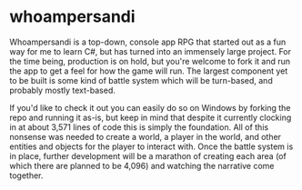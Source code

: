 # whoampersandi

Whoampersandi is a top-down, console app RPG that started out as a fun way for me to learn C#, but has turned into an immensely large project.  For the time being, production is on hold, but you're welcome to fork it and run the app to get a feel for how the game will run.  The largest component yet to be built is some kind of battle system which will be turn-based, and probably mostly text-based.

If you'd like to check it out you can easily do so on Windows by forking the repo and running it as-is, but keep in mind that despite it currently clocking in at about 3,571 lines of code this is simply the foundation.  All of this nonsense was needed to create a world, a player in the world, and other entities and objects for the player to interact with.  Once the battle system is in place, further development will be a marathon of creating each area (of which there are planned to be 4,096) and watching the narrative come together.
